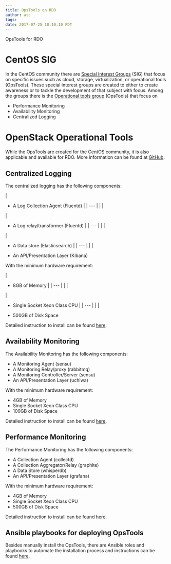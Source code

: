 ```yaml
---
title: OpsTools on RDO
author: atc
tags: 
date: 2017-07-25 10:10:10 PDT
---
```



OpsTools for RDO

# CentOS SIG

In the CentOS community there are [Special Interest Groups](https://wiki.centos.org/SpecialInterestGroup) (SIG) that focus on specific issues such as cloud, storage, virtualization, or operational tools (OpsTools).  These special interest groups are created to either to create awareness or to tackle the development of that subject with focus. Among the groups there is the [Operational tools group](https://wiki.centos.org/SpecialInterestGroup/OpsTools) (OpsTools) that focus on

- Performance Monitoring
- Availability Monitoring
- Centralized Logging

# OpenStack Operational Tools

While the OpsTools are created for the CentOS community, it is also applicable and available for RDO. More information can be found at [GitHub](https://github.com/centos-opstools/opstools-doc).

## Centralized Logging

The centralized logging has the following components:

|
- A Log Collection Agent (Fluentd)
 |
| --- |
|   |

|
- A Log relay/transformer (Fluentd)
 |
| --- |
|   |

|
- A Data store (Elasticsearch)
 |
| --- |
|   |

- An API/Presentation Layer (Kibana)

With the minimum hardware requirement:

|
- 8GB of Memory
 |
| --- |
|   |

|
- Single Socket Xeon Class CPU
 |
| --- |
|   |

- 500GB of Disk Space

Detailed instruction to install can be found [here](https://github.com/centos-opstools/opstools-doc/blob/master/centralised-logging.txt).

## Availability Monitoring

The Availability Monitoring has the following components:

- A Monitoring Agent (sensu)
- A Monitoring Relay/proxy (rabbitmq)
- A Monitoring Controller/Server (sensu)
- An API/Presentation Layer (uchiwa)

With the minimum hardware requirement:

- 4GB of Memory
- Single Socket Xeon Class CPU
- 100GB of Disk Space

Detailed instruction to install can be found [here](https://github.com/centos-opstools/opstools-doc/blob/master/availability-monitoring.txt).

## Performance Monitoring

The Performance Monitoring has the following components:

- A Collection Agent (collectd)
- A Collection Aggregator/Relay (graphite)
- A Data Store (whisperdb)
- An API/Presentation Layer (grafana)

With the minimum hardware requirement:

- 4GB of Memory
- Single Socket Xeon Class CPU
- 500GB of Disk Space

Detailed instruction to install can be found [here](https://github.com/centos-opstools/opstools-doc/blob/master/performance-monitoring.txt).

## Ansible playbooks for deploying OpsTools

Besides manually install the OpsTools, there are Ansible roles and playbooks to automate the installation process and instructions can be found [here](https://github.com/centos-opstools/opstools-ansible).

